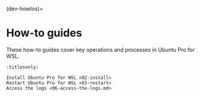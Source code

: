 (dev-howtos)=

# How-to guides

These how-to guides cover key operations and processes in Ubuntu Pro for WSL.

```{toctree}
:titlesonly:

Install Ubuntu Pro for WSL <02-install>
Restart Ubuntu Pro for WSL <03-restart>
Access the logs <06-access-the-logs.md>
```
